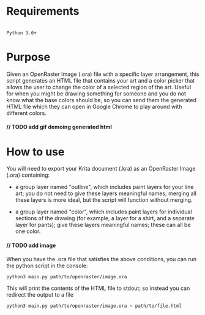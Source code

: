 # Requirements

```

Python 3.6+

```

# Purpose

Given an OpenRaster Image (.ora) file with a specific layer arrangement, this script generates an HTML file that contains your art and a color picker that allows the user to change the color of a selected region of the art. Useful for when you might be drawing something for someone and you do not know what the base colors should be, so you can send them the generated HTML file which they can open in Google Chrome to play around with different colors.

#### // TODO add gif demoing generated html

# How to use

You will need to export your Krita document (.kra) as an OpenRaster Image (.ora) containing:

- a group layer named "outline", which includes paint layers for your line art; you do not need to give these layers meaningful names; merging all these layers is more ideal, but the script will function without merging.

- a group layer named "color", which includes paint layers for individual sections of the drawing (for example, a layer for a shirt, and a separate layer for pants); give these layers meaningful names; these can all be one color.

#### // TODO add image

When you have the .ora file that satisfies the above conditions, you can run the python script in the console:

```bash
python3 main.py path/to/openraster/image.ora
```

This will print the contents of the HTML file to stdout; so instead you can redirect the output to a file

```bash
python3 main.py path/to/openraster/image.ora > path/to/file.html
```
